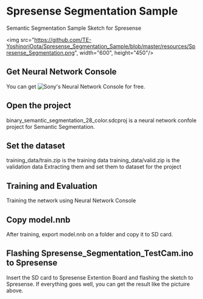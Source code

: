 # Spresense Segmentation Sample
Semantic Segmentation Sample Sketch for Spresense

<img src="https://github.com/TE-YoshinoriOota/Spresense_Segmentation_Sample/blob/master/resources/Spresense_Segmentation.png", width="600", height="450"/>


## Get Neural Network Console
You can get ![Sony's Neural Network Console](https://dl.sony.com) for free.

## Open the project
binary_semantic_segmentation_28_color.sdcproj is a neural network confole project for Semantic Segmentation. 

## Set the dataset
training_data/train.zip is the training data
training_data/valid.zip is the validation data
Extracting them and set them to dataset for the project

## Training and Evaluation
Training the network using Neural Network Console

## Copy model.nnb
After training, export model.nnb on a folder and copy it to SD card.

## Flashing Spresense_Segmentation_TestCam.ino to Spresense
Insert the SD card to Spresense Extention Board and flashing the sketch to Spresense.
If everything goes well, you can get the result like the pictuire above.
